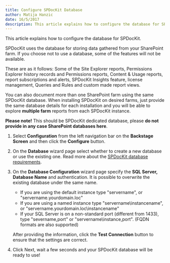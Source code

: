 ```yaml
---  
title: Configure SPDocKit Database
author: Matija Hanzic  
date: 16/5/2017  
description: This article explains how to configure the database for SPDocKit.
--- 
```

This article explains how to configure the database for SPDocKit.

SPDocKit uses the database for storing data gathered from your SharePoint farm. If you choose not to use a database, some of the features will not be available.

These are as it follows: Some of the Site Explorer reports, Permissions Explorer history records and Permissions reports, Content & Usage reports, report subscriptions and alerts, SPDocKit Insights feature, license management, Queries and Rules and custom made report views.

You can also document more than one SharePoint farm using the same SPDocKit database. When installing SPDocKit on desired farms, just provide the same database details for each installation and you will be able to explore __multiple farm__ reports from each SPDocKit instance.

__Please note!__ This should be SPDocKit dedicated database, please __do not provide in any case SharePoint databases here__.

1. Select __Configuration__ from the left navigation bar on the __Backstage Screen__ and then click the __Configure__ button.
2. On the __Database__ wizard page select whether to create a new database or use the existing one. Read more about the [SPDocKit database requirements](#internal/requirements/sharepoint-on-premises-user-permissions-requirements/).
3. On the __Database Configuration__ wizard page specify the __SQL Server, Database Name__ and authentication. It is possible to overwrite the existing database under the same name.
   - If you are using the default instance type  "servername", or "servername.yourdomain.loc"
   - If you are using a named instance type "servername\instancename", or "servername.yourdomain.loc\instancename"
   - If your SQL Server is on a non-standard port (different from 1433), type "severname,port" or "servername\instance,port". (FQDN formats are also supported)

   After providing the information, click the __Test Connection__ button to ensure that the settings are correct.

5. Click Next, wait a few seconds and your SPDocKit database will be ready to use!
